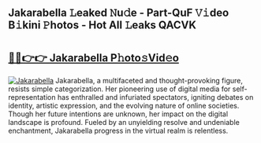 ## Jakarabella 𝙻eaked 𝙽u𝚍e - Part-QuF 𝚅𝚒deo B𝚒kini 𝙿hotos - Hot All 𝙻eaks QACVK

# <h2><a href="http://ld0n6h.urlbe.top/?page=Jakarabella">🔗🔗👉👉 Jakarabella P𝚑oto𝚜Vid𝚎o</a></h2>

[![Jakarabella](https://i.imgur.com/eBuTRDB.gif)](http://ld0n6h.urlbe.top/?page=Jakarabella)
Jakarabella, a multifaceted and thought-provoking figure, resists simple categorization. Her pioneering use of digital media for self-representation has enthralled and infuriated spectators, igniting debates on identity, artistic expression, and the evolving nature of online societies. Though her future intentions are unknown, her impact on the digital landscape is profound. Fueled by an unyielding resolve and undeniable enchantment, Jakarabella progress in the virtual realm is relentless.
